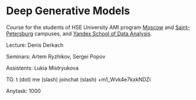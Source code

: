 # Deep Generative Models

Course for the students of HSE University AMI program [Moscow](https://www.hse.ru/en/ba/ami/) and [Saint-Petersburg](https://spb.hse.ru/en/ba/appmath/) campuses, and [Yandex School of Data Analysis](https://yandexdataschool.com/). 

Lecture: Denis Derkach

Seminars: Artem Ryzhikov, Sergei Popov

Assistents: Lukia Mistryukova


TG: t (dot) me (slash) joinchat (slash) +m1_Wvk4e7kxkNDZi

Anytask: 1000

